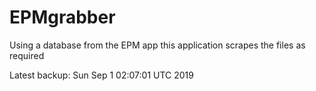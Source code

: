 # EPMgrabber
Using a database from the EPM app this application scrapes the files as required


Latest backup: Sun Sep 1 02:07:01 UTC 2019
